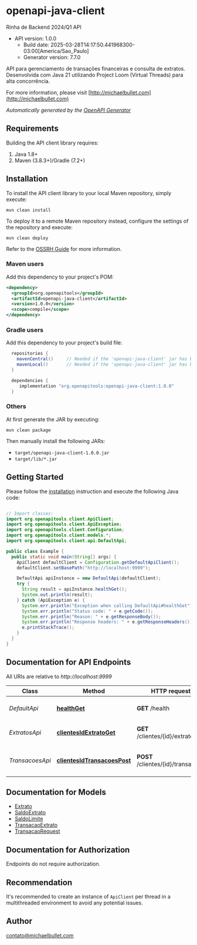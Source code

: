 # openapi-java-client

Rinha de Backend 2024/Q1 API
- API version: 1.0.0
  - Build date: 2025-03-28T14:17:50.441968300-03:00[America/Sao_Paulo]
  - Generator version: 7.7.0

API para gerenciamento de transações financeiras e consulta de extratos.
Desenvolvida com Java 21 utilizando Project Loom (Virtual Threads) para alta concorrência.


  For more information, please visit [http://michaelbullet.com](http://michaelbullet.com)

*Automatically generated by the [OpenAPI Generator](https://openapi-generator.tech)*


## Requirements

Building the API client library requires:
1. Java 1.8+
2. Maven (3.8.3+)/Gradle (7.2+)

## Installation

To install the API client library to your local Maven repository, simply execute:

```shell
mvn clean install
```

To deploy it to a remote Maven repository instead, configure the settings of the repository and execute:

```shell
mvn clean deploy
```

Refer to the [OSSRH Guide](http://central.sonatype.org/pages/ossrh-guide.html) for more information.

### Maven users

Add this dependency to your project's POM:

```xml
<dependency>
  <groupId>org.openapitools</groupId>
  <artifactId>openapi-java-client</artifactId>
  <version>1.0.0</version>
  <scope>compile</scope>
</dependency>
```

### Gradle users

Add this dependency to your project's build file:

```groovy
  repositories {
    mavenCentral()     // Needed if the 'openapi-java-client' jar has been published to maven central.
    mavenLocal()       // Needed if the 'openapi-java-client' jar has been published to the local maven repo.
  }

  dependencies {
     implementation "org.openapitools:openapi-java-client:1.0.0"
  }
```

### Others

At first generate the JAR by executing:

```shell
mvn clean package
```

Then manually install the following JARs:

* `target/openapi-java-client-1.0.0.jar`
* `target/lib/*.jar`

## Getting Started

Please follow the [installation](#installation) instruction and execute the following Java code:

```java

// Import classes:
import org.openapitools.client.ApiClient;
import org.openapitools.client.ApiException;
import org.openapitools.client.Configuration;
import org.openapitools.client.models.*;
import org.openapitools.client.api.DefaultApi;

public class Example {
  public static void main(String[] args) {
    ApiClient defaultClient = Configuration.getDefaultApiClient();
    defaultClient.setBasePath("http://localhost:9999");

    DefaultApi apiInstance = new DefaultApi(defaultClient);
    try {
      String result = apiInstance.healthGet();
      System.out.println(result);
    } catch (ApiException e) {
      System.err.println("Exception when calling DefaultApi#healthGet");
      System.err.println("Status code: " + e.getCode());
      System.err.println("Reason: " + e.getResponseBody());
      System.err.println("Response headers: " + e.getResponseHeaders());
      e.printStackTrace();
    }
  }
}

```

## Documentation for API Endpoints

All URIs are relative to *http://localhost:9999*

Class | Method | HTTP request | Description
------------ | ------------- | ------------- | -------------
*DefaultApi* | [**healthGet**](docs/DefaultApi.md#healthGet) | **GET** /health | Verificar saúde da aplicação
*ExtratosApi* | [**clientesIdExtratoGet**](docs/ExtratosApi.md#clientesIdExtratoGet) | **GET** /clientes/{id}/extrato | Obter extrato do cliente
*TransacoesApi* | [**clientesIdTransacoesPost**](docs/TransacoesApi.md#clientesIdTransacoesPost) | **POST** /clientes/{id}/transacoes | Criar nova transação para um cliente


## Documentation for Models

 - [Extrato](docs/Extrato.md)
 - [SaldoExtrato](docs/SaldoExtrato.md)
 - [SaldoLimite](docs/SaldoLimite.md)
 - [TransacaoExtrato](docs/TransacaoExtrato.md)
 - [TransacaoRequest](docs/TransacaoRequest.md)


<a id="documentation-for-authorization"></a>
## Documentation for Authorization

Endpoints do not require authorization.


## Recommendation

It's recommended to create an instance of `ApiClient` per thread in a multithreaded environment to avoid any potential issues.

## Author

contato@michaelbullet.com

